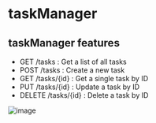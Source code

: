# taskManager

## taskManager features
* GET /tasks : Get a list of all tasks
* POST /tasks : Create a new task
* GET /tasks/{id} : Get a single task by ID
* PUT /tasks/{id} : Update a task by ID
* DELETE /tasks/{id} : Delete a task by ID

![image](https://github.com/Cassianky/taskManager/assets/77654564/c18cbea9-1895-453a-aa56-4e8bb346989c)
